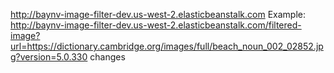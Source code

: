 http://baynv-image-filter-dev.us-west-2.elasticbeanstalk.com
Example:
http://baynv-image-filter-dev.us-west-2.elasticbeanstalk.com/filtered-image?url=https://dictionary.cambridge.org/images/full/beach_noun_002_02852.jpg?version=5.0.330
changes
